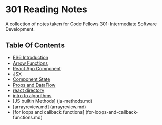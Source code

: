 # 301 Reading Notes
A collection of notes taken for Code Fellows 301: Intermediate Software Development.

## Table Of Contents

- [ES6 Introduction](es6Intro.md)
- [Arrow Functions](arrowFunctions)
- [React App Component](reactComponents.md)
- [JSX](JSX.md)
- [Component State](ComponentState.md)
- [Props and DataFlow](Props.md)
- [react directory](react-directory.md)
- [intro to algorithms](intro-to-algorithms.md)
- [JS builtin Methods] (js-methods.md)
- [arrayreview.md] (arrayreview.md)
- [for loops and callback functions] (for-loops-and-callback-functions.md)